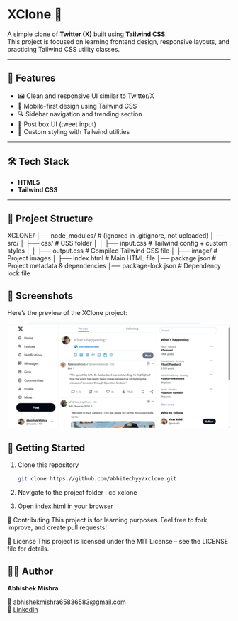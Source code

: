 # XClone 🚀


A simple clone of **Twitter (X)** built using **Tailwind CSS**.  
This project is focused on learning frontend design, responsive layouts, and practicing Tailwind CSS utility classes.

---

## 📌 Features
- 🖼️ Clean and responsive UI similar to Twitter/X  
- 📱 Mobile-first design using Tailwind CSS  
- 🔍 Sidebar navigation and trending section  
- 📝 Post box UI (tweet input)  
- 🎨 Custom styling with Tailwind utilities  

---

## 🛠️ Tech Stack
- **HTML5**  
- **Tailwind CSS**   

---

## 📂 Project Structure
XCLONE/
│── node_modules/           # (ignored in .gitignore, not uploaded)
│── src/
│   ├── css/                # CSS folder
│   │   ├── input.css       # Tailwind config + custom styles
│   │   ├── output.css      # Compiled Tailwind CSS file
│   ├── image/              # Project images
│   ├── index.html          # Main HTML file
│── package.json            # Project metadata & dependencies
│── package-lock.json       # Dependency lock file

## 📸 Screenshots

Here’s the preview of the XClone project:

![XClone Screenshot](./image/output.png)

## 🚀 Getting Started
1. Clone this repository  
   ```bash
   git clone https://github.com/abhitechyy/xclone.git

2. Navigate to the project folder :
cd xclone

3. Open index.html in your browser

🤝 Contributing
This project is for learning purposes. Feel free to fork, improve, and create pull requests!

📜 License
This project is licensed under the MIT License – see the LICENSE
 file for details.
 

## 👨‍💻 Author
**Abhishek Mishra**  

📧 [abhishekmishra65836583@gmail.com](mailto:abhishekmishra65836583@gmail.com)  
🔗 [LinkedIn](https://www.linkedin.com/in/iamabhishekm-dev)
